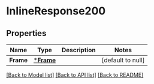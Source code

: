 # InlineResponse200

## Properties
Name | Type | Description | Notes
------------ | ------------- | ------------- | -------------
**Frame** | [***Frame**](Frame.md) |  | [default to null]

[[Back to Model list]](../README.md#documentation-for-models) [[Back to API list]](../README.md#documentation-for-api-endpoints) [[Back to README]](../README.md)

